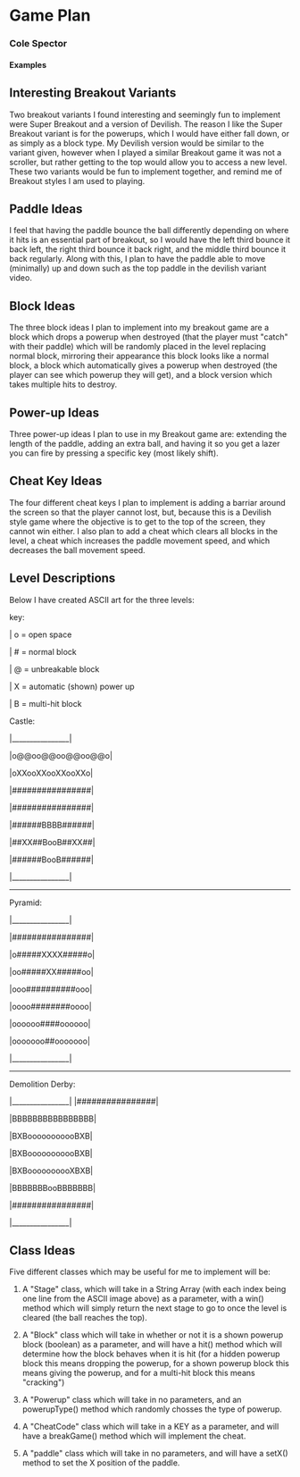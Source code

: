 # Game Plan
### Cole Spector

#### Examples

## Interesting Breakout Variants
Two breakout variants I found interesting and 
seemingly fun to implement were Super Breakout 
and a version of Devilish.  The reason I like the Super
Breakout variant is for the powerups, which I would have either
fall down, or as simply as a block type.  My Devilish version would
be similar to the variant given, however when I played a similar
Breakout game it was not a scroller, but rather getting to the top
would allow you to access a new level.  These two variants
would be fun to implement together, and remind me of
Breakout styles I am used to playing.

## Paddle Ideas

I feel that having the paddle bounce the ball differently
depending on where it hits is an essential part of breakout,
so I would have the left third bounce it back left, the right
third bounce it back right, and the middle third bounce it back regularly.
  Along with this, I plan to have the paddle able to move (minimally)
up and down such as the top paddle in the devilish
variant video.


## Block Ideas

The three block ideas I plan to implement into my breakout game
are a block which drops a powerup when destroyed (that the player
must "catch" with their paddle) which will be randomly placed in the level
replacing normal block, mirroring their appearance this block looks like a normal block,
a block which automatically gives a
powerup when destroyed (the player can see which powerup they will get),
and a block version which takes
multiple hits to destroy.


## Power-up Ideas

Three power-up ideas I plan to use in my Breakout game
are: extending the length of the paddle, adding an extra
ball, and having it so you get a lazer you can fire by pressing
a specific key (most likely shift).


## Cheat Key Ideas

The four different cheat keys I plan to implement is 
adding a barriar around the screen so that the player cannot
lost, but, because this is a Devilish style game where the objective
is to get to the top of the screen, they cannot win either.
  I also plan to add a cheat which clears all blocks in the level, 
a cheat which increases the paddle movement speed, and which
decreases the ball movement speed.


## Level Descriptions

Below I have created ASCII art for the three levels:

key:

| o = open space

| # = normal block

| @ = unbreakable block

| X = automatic (shown) power up

| B = multi-hit block


Castle:

|________________|

|o@@oo@@oo@@oo@@o|

|oXXooXXooXXooXXo|

|################|

|################|

|######BBBB######|

|##XX##BooB##XX##|

|######BooB######|

|________________|

----------

Pyramid:

|________________|

|################|

|o#####XXXX#####o|

|oo#####XX#####oo|

|ooo##########ooo|

|oooo########oooo|

|oooooo####oooooo|

|ooooooo##ooooooo|

|________________|

-------

Demolition Derby:

|________________|
|################|

|BBBBBBBBBBBBBBBB|

|BXBooooooooooBXB|

|BXBooooooooooBXB|

|BXBoooooooooXBXB|

|BBBBBBBooBBBBBBB|

|################|

|________________|


## Class Ideas

Five different classes which may be useful for me to implement 
will be:

1. A "Stage" class, which will take in a String Array (with each index being one
line from the ASCII image above) as a parameter, with a win() method which will simply
return the next stage to go to once the level is cleared (the ball reaches the top).

2. A "Block" class which will take in whether or not it is a shown powerup block (boolean)
as a parameter, and will have a hit() method which will determine
   how the block behaves when it is hit (for a hidden powerup block this means dropping the powerup,
   for a shown powerup block this means giving the powerup, and for a multi-hit block this means "cracking")
   
3. A "Powerup" class which will take in no parameters, and an 
powerupType() method which randomly chosses the type of powerup.
   
4. A "CheatCode" class which will take in a KEY as a parameter,
and will have a breakGame() method which will implement the cheat.
   
5. A "paddle" class which will take in no parameters, and will have a
 setX() method to set the X position of the paddle.